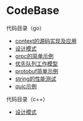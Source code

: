 # CodeBase

代码目录（go）
 
 - [context的源码实现及应用](go/context)
 - [设计模式](go/design_patterns)
 - [grpc的简单示例](go/grpc)
 - [优先队列工作模型](go/priority_queue)
 - [protobuf简单示例](go/protobuf)
 - [string的性能测试](go/string)
 - [quic示例](go/quic)

代码目录（c++）

 - [设计模式](c++/design_patterns)